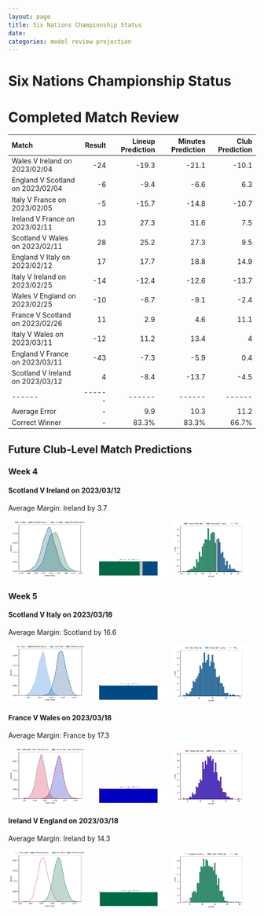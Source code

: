 ```yaml
---  
layout: page  
title: Six Nations Championship Status  
date:   
categories: model review projection  
---
```

# Six Nations Championship Status

# Completed Match Review


| Match                            |   Result |   Lineup Prediction |   Minutes Prediction |   Club Prediction |
|:---------------------------------|---------:|--------------------:|---------------------:|------------------:|
| Wales V Ireland on 2023/02/04    |      -24 |               -19.3 |                -21.1 |             -10.1 |
| England V Scotland on 2023/02/04 |       -6 |                -9.4 |                 -6.6 |               6.3 |
| Italy V France on 2023/02/05     |       -5 |               -15.7 |                -14.8 |             -10.7 |
| Ireland V France on 2023/02/11   |       13 |                27.3 |                 31.6 |               7.5 |
| Scotland V Wales on 2023/02/11   |       28 |                25.2 |                 27.3 |               9.5 |
| England V Italy on 2023/02/12    |       17 |                17.7 |                 18.8 |              14.9 |
| Italy V Ireland on 2023/02/25    |      -14 |               -12.4 |                -12.6 |             -13.7 |
| Wales V England on 2023/02/25    |      -10 |                -8.7 |                 -9.1 |              -2.4 |
| France V Scotland on 2023/02/26  |       11 |                 2.9 |                  4.6 |              11.1 |
| Italy V Wales on 2023/03/11      |      -12 |                11.2 |                 13.4 |               4   |
| England V France on 2023/03/11   |      -43 |                -7.3 |                 -5.9 |               0.4 |
| Scotland V Ireland on 2023/03/12 |        4 |                -8.4 |                -13.7 |              -4.5 |
| ------ | ------ | ------ | ------ | ------ |
| Average Error |       - | 9.9 | 10.3 | 11.2 |
| Correct Winner |       - | 83.3% | 83.3% | 66.7% |


## Future Club-Level Match Predictions

### Week 4

#### Scotland V Ireland on 2023/03/12


Average Margin: Ireland by 3.7

<p float="left">
<img src="plots/performances_Scotland_V_Ireland_4.png" width="32%" />
<img src="plots/resultbar_Scotland_V_Ireland_4.png" width="32%" />
<img src="plots/spreads_Scotland_V_Ireland_4.png" width="32%" />
</p>

### Week 5

#### Scotland V Italy on 2023/03/18


Average Margin: Scotland by 16.6

<p float="left">
<img src="plots/performances_Scotland_V_Italy_5.png" width="32%" />
<img src="plots/resultbar_Scotland_V_Italy_5.png" width="32%" />
<img src="plots/spreads_Scotland_V_Italy_5.png" width="32%" />
</p>

#### France V Wales on 2023/03/18


Average Margin: France by 17.3

<p float="left">
<img src="plots/performances_France_V_Wales_5.png" width="32%" />
<img src="plots/resultbar_France_V_Wales_5.png" width="32%" />
<img src="plots/spreads_France_V_Wales_5.png" width="32%" />
</p>

#### Ireland V England on 2023/03/18


Average Margin: Ireland by 14.3

<p float="left">
<img src="plots/performances_Ireland_V_England_5.png" width="32%" />
<img src="plots/resultbar_Ireland_V_England_5.png" width="32%" />
<img src="plots/spreads_Ireland_V_England_5.png" width="32%" />
</p>
